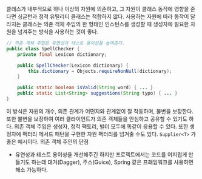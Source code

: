 클래스가 내부적으로 하나 이상의 자원에 의존하고, 그 자원이 클래스 동작에 영향을 준다면 싱글턴과 정적 유틸리티 클래스는 적합하지 않다.
사용하는 자원에 따라 동작이 달라지는 클래스는 의존 객체 주입의 한 형태인 인스턴스를 생성할 때 생성자에 필요한 자원을 넘겨주는 방식을 사용하는 것이 좋다.

```java
// 의존 객체 주입은 유연성과 테스트 용이성을 높여준다.
public class SpellChecker {
    private final Lexicon dictionary;

    public SpellChecker(Lexicon dictionary) {
        this.dictionary = Objects.requireNonNull(dictionary);
    }

    public static boolean isValid(String word) { ... }
    public static List<String> suggestions(String typo) { ... }
}
```
 이 방식은 자원의 개수, 의존 관계가 어떤지와 관계없이 잘 작동하며, 불변을 보장한다.
 또한 불변을 보장하여 여러 클라이언트가 의존 객체들을 안심하고 공유할 수 있기도 하다. 
 의존 객체 주입은 생성자, 정적 팩토리, 빌더 모두에 똑같이 응용할 수 있다.
 또한 생정자에 팩터리 메서드 패턴을 구현한 자원 팩터리를 넘겨줄 수도 있다. `Supplier<T>` 가 좋은 예시이다. 
 의존 객체 주인의 단점
 - 유연성과 테스트 용이성을 개선해주긴 하지만 프로젝트에서는 코드를 어지럽게 만들기도 하는데 대거(Dagger), 주스(Guice), Spring 같은 프래임워크를 사용하면 해소 가능하다.
